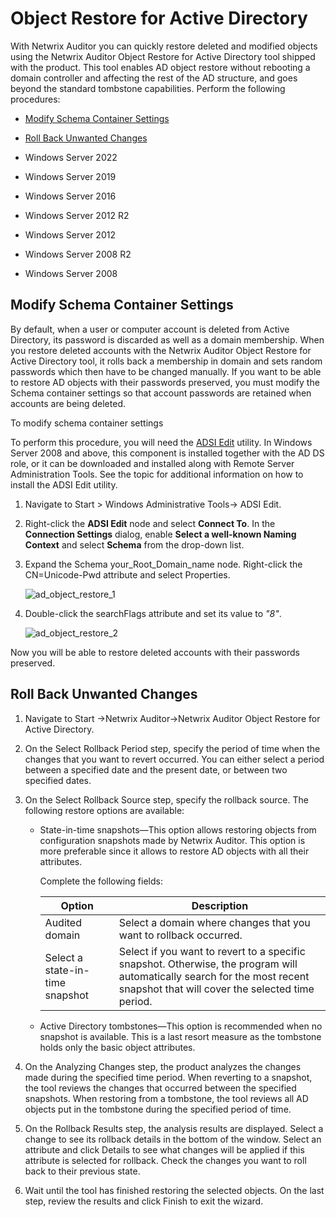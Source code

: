# Object Restore for Active Directory

With Netwrix Auditor you can quickly restore deleted and modified objects using the Netwrix Auditor
Object Restore for Active Directory tool shipped with the product. This tool enables AD object
restore without rebooting a domain controller and affecting the rest of the AD structure, and goes
beyond the standard tombstone capabilities. Perform the following procedures:

- [Modify Schema Container Settings](#modify-schema-container-settings)
- [Roll Back Unwanted Changes](#roll-back-unwanted-changes)

- Windows Server 2022
- Windows Server 2019
- Windows Server 2016
- Windows Server 2012 R2
- Windows Server 2012
- Windows Server 2008 R2
- Windows Server 2008

## Modify Schema Container Settings

By default, when a user or computer account is deleted from Active Directory, its password is
discarded as well as a domain membership. When you restore deleted accounts with the Netwrix Auditor
Object Restore for Active Directory tool, it rolls back a membership in domain and sets random
passwords which then have to be changed manually. If you want to be able to restore AD objects with
their passwords preserved, you must modify the Schema container settings so that account passwords
are retained when accounts are being deleted.

To modify schema container settings

To perform this procedure, you will need the
[ADSI Edit](<http://technet.microsoft.com/en-us/library/cc773354(v=ws.10).aspx>) utility. In Windows
Server 2008 and above, this component is installed together with the AD DS role, or it can be
downloaded and installed along with Remote Server Administration Tools. See the topic for additional
information on how to install the ADSI Edit utility.

1. Navigate to Start > Windows Administrative Tools→ ADSI Edit.
2. Right-click the **ADSI Edit** node and select **Connect To**. In the **Connection Settings**
   dialog, enable **Select a well-known Naming Context** and select **Schema** from the drop-down
   list.
3. Expand the Schema your_Root_Domain_name node. Right-click the CN=Unicode-Pwd attribute and select
   Properties.

   ![ad_object_restore_1](/img/versioned_docs/auditor_10.6/auditor/tools/ad_object_restore_1.webp)

4. Double-click the searchFlags attribute and set its value to _"8"_.

   ![ad_object_restore_2](/img/versioned_docs/auditor_10.6/auditor/tools/ad_object_restore_2.webp)

Now you will be able to restore deleted accounts with their passwords preserved.

## Roll Back Unwanted Changes

1. Navigate to Start →Netwrix Auditor→Netwrix Auditor Object Restore for Active Directory.
2. On the Select Rollback Period step, specify the period of time when the changes that you want to
   revert occurred. You can either select a period between a specified date and the present date, or
   between two specified dates.
3. On the Select Rollback Source step, specify the rollback source. The following restore options
   are available:

   - State-in-time snapshots—This option allows restoring objects from configuration snapshots made
     by Netwrix Auditor. This option is more preferable since it allows to restore AD objects with
     all their attributes.

     Complete the following fields:

     | Option                          | Description                                                                                                                                                                  |
     | ------------------------------- | ---------------------------------------------------------------------------------------------------------------------------------------------------------------------------- |
     | Audited domain                  | Select a domain where changes that you want to rollback occurred.                                                                                                            |
     | Select a state-in-time snapshot | Select if you want to revert to a specific snapshot. Otherwise, the program will automatically search for the most recent snapshot that will cover the selected time period. |

   - Active Directory tombstones—This option is recommended when no snapshot is available. This is
     a last resort measure as the tombstone holds only the basic object attributes.

4. On the Analyzing Changes step, the product analyzes the changes made during the specified time
   period. When reverting to a snapshot, the tool reviews the changes that occurred between the
   specified snapshots. When restoring from a tombstone, the tool reviews all AD objects put in the
   tombstone during the specified period of time.
5. On the Rollback Results step, the analysis results are displayed. Select a change to see its
   rollback details in the bottom of the window. Select an attribute and click Details to see what
   changes will be applied if this attribute is selected for rollback. Check the changes you want to
   roll back to their previous state.
6. Wait until the tool has finished restoring the selected objects. On the last step, review the
   results and click Finish to exit the wizard.
